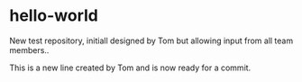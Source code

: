 # hello-world
New test repository, initiall designed by Tom but allowing input from all team members..

This is a new line created by Tom and is now ready for a commit.
